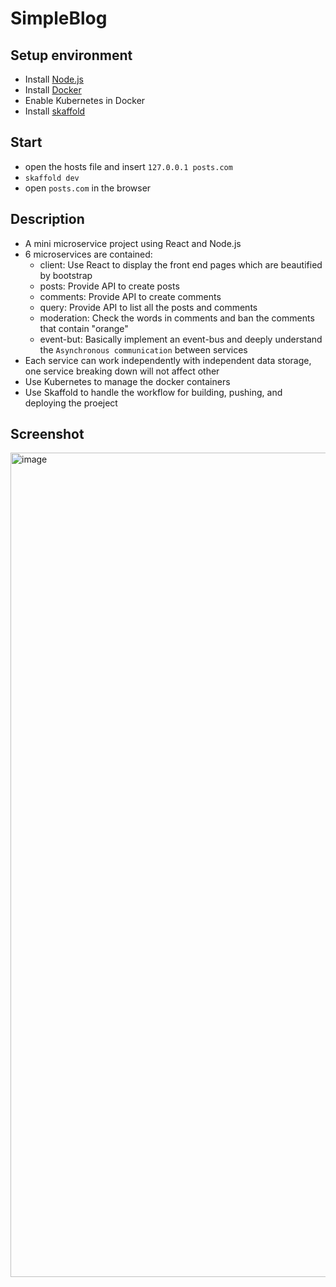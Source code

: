 # SimpleBlog

## Setup environment

- Install [Node.js](https://nodejs.org/en/)
- Install [Docker](https://docs.docker.com/get-docker/)
- Enable Kubernetes in Docker
- Install [skaffold](https://skaffold.dev/docs/install/#standalone-binary)

## Start

- open the hosts file and insert `127.0.0.1 posts.com`
- `skaffold dev`
- open `posts.com` in the browser

## Description
- A mini microservice project using React and Node.js
- 6 microservices are contained:
  - client: Use React to display the front end pages which are beautified by bootstrap
  - posts: Provide API to create posts
  - comments: Provide API to create comments
  - query: Provide API to list all the posts and comments
  - moderation: Check the words in comments and ban the comments that contain "orange"
  - event-but: Basically implement an event-bus and deeply understand the `Asynchronous communication` between services
- Each service can work independently with independent data storage, one service breaking down will not affect other
- Use Kubernetes to manage the docker containers
- Use Skaffold to handle the workflow for building, pushing, and deploying the proeject

## Screenshot

<img width="1319" alt="image" src="https://user-images.githubusercontent.com/38137877/158040839-eabec1a2-70bb-4f59-bda0-5a3cf5aa514a.png">
